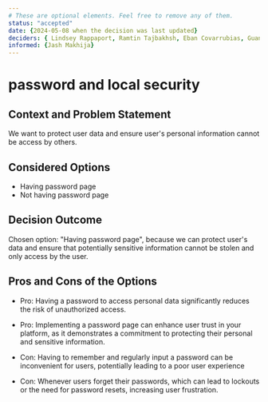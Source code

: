 ```yaml
---
# These are optional elements. Feel free to remove any of them.
status: "accepted"
date: {2024-05-08 when the decision was last updated}
deciders: { Lindsey Rappaport, Ramtin Tajbakhsh, Eban Covarrubias, Guan Huang Chen, Ibraheem Syed,Jordan Chang, Matthew Williams, Ritviksiddha Penchala, Sidhant Singhvi, Sophia Davis, Wen Hsin Chang}
informed: {Jash Makhija}
---
```

# password and local security

## Context and Problem Statement

We want to protect user data and ensure user's personal information cannot be access by others.

## Considered Options

* Having password page
* Not having password page

## Decision Outcome

Chosen option: "Having password page", because we can protect user's data and ensure that potentially sensitive information cannot be stolen and only access by the user.

## Pros and Cons of the Options

* Pro: Having a password to access personal data significantly reduces the risk of unauthorized access. 
* Pro: Implementing a password page can enhance user trust in your platform, as it demonstrates a commitment to protecting their personal and sensitive information.

* Con: Having to remember and regularly input a password can be inconvenient for users, potentially leading to a poor user experience
* Con: Whenever users forget their passwords, which can lead to lockouts or the need for password resets, increasing user frustration.


